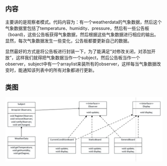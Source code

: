 ## 内容

主要讲的是观察者模式。代码内容为：有一个weatherdata的气象数据，然后这个气象数据里包括了temperature、humidity、pressure，然后有一些公告板（board)，这些公告板获得气象数据，然后根据这些气象数据进行相应的输出。显然，每次气象数据发生一些变化，公告板都要更新自己的数据。

显然最好的方式是将公告板进行封装一下，为了能满足“对修改关闭，对添加开放”，这样我们就得把气象数据当作一个subject，然后公告板当作一个observer，subject中有一个arraylist来装所有的observer，这样每当气象数据改变时，能通知该列表中的所有对象都进行更新。

## 类图

![image-20200217213304311](./img/image-20200217213304311.png)

